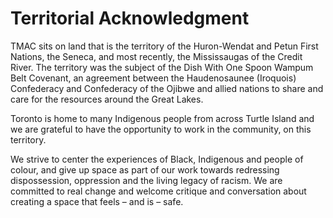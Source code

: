 # Territorial Acknowledgment

TMAC sits on land that is the territory of the Huron-Wendat and Petun First Nations, the Seneca, and most recently, the Mississaugas of the Credit River. The territory was the subject of the Dish With One Spoon Wampum Belt Covenant, an agreement between the Haudenosaunee \(Iroquois\) Confederacy and Confederacy of the Ojibwe and allied nations to share and care for the resources around the Great Lakes.

Toronto is home to many Indigenous people from across Turtle Island and we are grateful to have the opportunity to work in the community, on this territory.

We strive to center the experiences of Black, Indigenous and people of colour, and give up space as part of our work towards redressing dispossession, oppression and the living legacy of racism. We are committed to real change and welcome critique and conversation about creating a space that feels – and is – safe.

